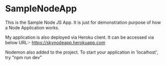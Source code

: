 # SampleNodeApp
This is the Sample Node JS App. It is just for demonstration purpose of how a Node Application works.

My application is also deployed via Heroku client. It can be accessed via below URL:-
<a href="https://skynodeapp.herokuapp.com/" target="_blank">https://skynodeapp.herokuapp.com</a>


Nodemon also added to the project. To start your application in 'localhost', try "npm run dev"
